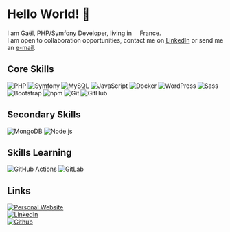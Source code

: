 <h1>Hello World! 👋</h1>

<p>I am Gaël, PHP/Symfony Developer, living in <img src="https://cdn-icons-png.flaticon.com/512/197/197560.png" width="11"/> France.<br>
I am open to collaboration opportunities, contact me on <a href="https://www.linkedin.com/in/gaelpa/">LinkedIn</a> or send me an <a href="mailto:contact@gaelpaquien.com">e-mail</a>.</p>

<h2>Core Skills</h2>
<p>
  <img alt="PHP" src="https://img.shields.io/badge/PHP-777BB4?logo=php&logoColor=fff&style=flat" />
  <img alt="Symfony" src="https://img.shields.io/badge/Symfony-000?logo=symfony&logoColor=fff&style=flat" />
  <img alt="MySQL" src="https://img.shields.io/badge/MySQL-005C84?style=flat-square&logo=mysql&logoColor=white" />
  <img alt="JavaScript" src="https://img.shields.io/badge/JavaScript-F7DF1E?logo=javascript&logoColor=000&style=flat" />
  <img alt="Docker" src="https://img.shields.io/badge/Docker-2496ED?logo=docker&logoColor=fff&style=flat" />
  <img alt="WordPress" src="https://img.shields.io/badge/WordPress-21759B?logo=wordpress&logoColor=fff&style=flat" />
  <img alt="Sass" src="https://img.shields.io/badge/-Sass-CC6699?style=flat-square&logo=sass&logoColor=white" />
  <img alt="Bootstrap" src="https://img.shields.io/badge/Bootstrap-563D7C?style=flat-square&logo=bootstrap&logoColor=white" />
  <img alt="npm" src="https://img.shields.io/badge/-NPM-CB3837?style=flat-square&logo=npm&logoColor=white" />
  <img alt="Git" src="https://img.shields.io/badge/-Git-F05032?style=flat-square&logo=git&logoColor=white" />
  <img alt="GitHub" src="https://img.shields.io/badge/GitHub-181717?logo=github&logoColor=fff&style=flat" />

</p>

<h2>Secondary Skills</h2>
<p>
  <img alt="MongoDB" src="https://img.shields.io/badge/MongoDB-47A248?logo=mongodb&logoColor=fff&style=flat" />
  <img alt="Node.js" src="https://img.shields.io/badge/Node.js-393?logo=nodedotjs&logoColor=fff&style=flat" />
</p>

<h2>Skills Learning</h2>
<p>
  <img alt="GitHub Actions" src="https://img.shields.io/badge/GitHub%20Actions-2088FF?logo=githubactions&logoColor=fff&style=flat" />
  <img alt="GitLab" src="https://img.shields.io/badge/GitLab-FC6D26?logo=gitlab&logoColor=fff&style=flat" />
</p>

<h2>Links</h2>
<a href="https://www.gaelpaquien.com" target="_blank"><img alt="Personal Website" src="https://img.shields.io/badge/gaelpaquien.com%20-8A2BE2" /></a><br>
<a href="https://www.linkedin.com/in/gaelpa/" target="_blank"><img alt="LinkedIn" src="https://img.shields.io/badge/LinkedIn-0A66C2?logo=linkedin&logoColor=fff&style=flat" /></a><br>
<a href="https://github.com/Galuss1" target="_blank"><img alt="Github" src="https://img.shields.io/badge/GitHub-181717?logo=github&logoColor=fff&style=flat" /></a>


